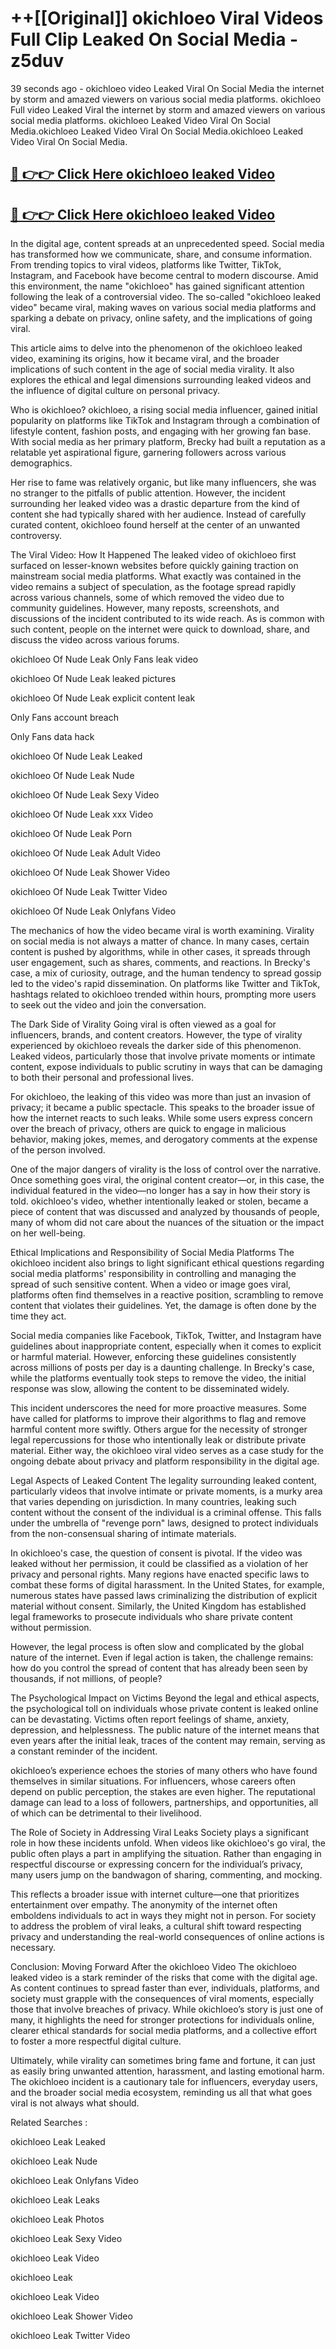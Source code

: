 # ++[[Original]] okichloeo Viral Videos Full Clip Leaked On Social Media - z5duv<br>

39 seconds ago - okichloeo video Leaked Viral On Social Media the internet by storm and amazed viewers on various social media platforms.
okichloeo Full video Leaked Viral the internet by storm and amazed viewers on various social media platforms. okichloeo Leaked Video Viral On Social Media.okichloeo Leaked Video Viral On Social Media.okichloeo Leaked Video Viral On Social Media.<br>


## [🔴 👉👉 Click Here okichloeo leaked Video ](https://onlyclips.site?title=okichloeo&ref=git)

## [🔴 👉👉 Click Here okichloeo leaked Video ](https://onlyclips.site?title=okichloeo&ref=git)

In the digital age, content spreads at an unprecedented speed. Social media has transformed how we communicate, share, and consume information. From trending topics to viral videos, platforms like Twitter, TikTok, Instagram, and Facebook have become central to modern discourse. Amid this environment, the name "okichloeo" has gained significant attention following the leak of a controversial video. The so-called "okichloeo leaked video" became viral, making waves on various social media platforms and sparking a debate on privacy, online safety, and the implications of going viral.

This article aims to delve into the phenomenon of the okichloeo leaked video, examining its origins, how it became viral, and the broader implications of such content in the age of social media virality. It also explores the ethical and legal dimensions surrounding leaked videos and the influence of digital culture on personal privacy.

Who is okichloeo?
okichloeo, a rising social media influencer, gained initial popularity on platforms like TikTok and Instagram through a combination of lifestyle content, fashion posts, and engaging with her growing fan base. With social media as her primary platform, Brecky had built a reputation as a relatable yet aspirational figure, garnering followers across various demographics.

Her rise to fame was relatively organic, but like many influencers, she was no stranger to the pitfalls of public attention. However, the incident surrounding her leaked video was a drastic departure from the kind of content she had typically shared with her audience. Instead of carefully curated content, okichloeo found herself at the center of an unwanted controversy.

The Viral Video: How It Happened
The leaked video of okichloeo first surfaced on lesser-known websites before quickly gaining traction on mainstream social media platforms. What exactly was contained in the video remains a subject of speculation, as the footage spread rapidly across various channels, some of which removed the video due to community guidelines. However, many reposts, screenshots, and discussions of the incident contributed to its wide reach. As is common with such content, people on the internet were quick to download, share, and discuss the video across various forums.

okichloeo Of Nude Leak Only Fans leak video

okichloeo Of Nude Leak leaked pictures

okichloeo Of Nude Leak explicit content leak

Only Fans account breach

Only Fans data hack

okichloeo Of Nude Leak Leaked

okichloeo Of Nude Leak Nude

okichloeo Of Nude Leak Sexy Video

okichloeo Of Nude Leak xxx Video

okichloeo Of Nude Leak Porn

okichloeo Of Nude Leak Adult Video

okichloeo Of Nude Leak Shower Video

okichloeo Of Nude Leak Twitter Video

okichloeo Of Nude Leak Onlyfans Video

The mechanics of how the video became viral is worth examining. Virality on social media is not always a matter of chance. In many cases, certain content is pushed by algorithms, while in other cases, it spreads through user engagement, such as shares, comments, and reactions. In Brecky's case, a mix of curiosity, outrage, and the human tendency to spread gossip led to the video's rapid dissemination. On platforms like Twitter and TikTok, hashtags related to okichloeo trended within hours, prompting more users to seek out the video and join the conversation.

The Dark Side of Virality
Going viral is often viewed as a goal for influencers, brands, and content creators. However, the type of virality experienced by okichloeo reveals the darker side of this phenomenon. Leaked videos, particularly those that involve private moments or intimate content, expose individuals to public scrutiny in ways that can be damaging to both their personal and professional lives.

For okichloeo, the leaking of this video was more than just an invasion of privacy; it became a public spectacle. This speaks to the broader issue of how the internet reacts to such leaks. While some users express concern over the breach of privacy, others are quick to engage in malicious behavior, making jokes, memes, and derogatory comments at the expense of the person involved.

One of the major dangers of virality is the loss of control over the narrative. Once something goes viral, the original content creator—or, in this case, the individual featured in the video—no longer has a say in how their story is told. okichloeo's video, whether intentionally leaked or stolen, became a piece of content that was discussed and analyzed by thousands of people, many of whom did not care about the nuances of the situation or the impact on her well-being.

Ethical Implications and Responsibility of Social Media Platforms
The okichloeo incident also brings to light significant ethical questions regarding social media platforms' responsibility in controlling and managing the spread of such sensitive content. When a video or image goes viral, platforms often find themselves in a reactive position, scrambling to remove content that violates their guidelines. Yet, the damage is often done by the time they act.

Social media companies like Facebook, TikTok, Twitter, and Instagram have guidelines about inappropriate content, especially when it comes to explicit or harmful material. However, enforcing these guidelines consistently across millions of posts per day is a daunting challenge. In Brecky's case, while the platforms eventually took steps to remove the video, the initial response was slow, allowing the content to be disseminated widely.

This incident underscores the need for more proactive measures. Some have called for platforms to improve their algorithms to flag and remove harmful content more swiftly. Others argue for the necessity of stronger legal repercussions for those who intentionally leak or distribute private material. Either way, the okichloeo viral video serves as a case study for the ongoing debate about privacy and platform responsibility in the digital age.

Legal Aspects of Leaked Content
The legality surrounding leaked content, particularly videos that involve intimate or private moments, is a murky area that varies depending on jurisdiction. In many countries, leaking such content without the consent of the individual is a criminal offense. This falls under the umbrella of "revenge porn" laws, designed to protect individuals from the non-consensual sharing of intimate materials.

In okichloeo's case, the question of consent is pivotal. If the video was leaked without her permission, it could be classified as a violation of her privacy and personal rights. Many regions have enacted specific laws to combat these forms of digital harassment. In the United States, for example, numerous states have passed laws criminalizing the distribution of explicit material without consent. Similarly, the United Kingdom has established legal frameworks to prosecute individuals who share private content without permission.

However, the legal process is often slow and complicated by the global nature of the internet. Even if legal action is taken, the challenge remains: how do you control the spread of content that has already been seen by thousands, if not millions, of people?

The Psychological Impact on Victims
Beyond the legal and ethical aspects, the psychological toll on individuals whose private content is leaked online can be devastating. Victims often report feelings of shame, anxiety, depression, and helplessness. The public nature of the internet means that even years after the initial leak, traces of the content may remain, serving as a constant reminder of the incident.

okichloeo’s experience echoes the stories of many others who have found themselves in similar situations. For influencers, whose careers often depend on public perception, the stakes are even higher. The reputational damage can lead to a loss of followers, partnerships, and opportunities, all of which can be detrimental to their livelihood.

The Role of Society in Addressing Viral Leaks
Society plays a significant role in how these incidents unfold. When videos like okichloeo's go viral, the public often plays a part in amplifying the situation. Rather than engaging in respectful discourse or expressing concern for the individual’s privacy, many users jump on the bandwagon of sharing, commenting, and mocking.

This reflects a broader issue with internet culture—one that prioritizes entertainment over empathy. The anonymity of the internet often emboldens individuals to act in ways they might not in person. For society to address the problem of viral leaks, a cultural shift toward respecting privacy and understanding the real-world consequences of online actions is necessary.

Conclusion: Moving Forward After the okichloeo Video
The okichloeo leaked video is a stark reminder of the risks that come with the digital age. As content continues to spread faster than ever, individuals, platforms, and society must grapple with the consequences of viral moments, especially those that involve breaches of privacy. While okichloeo’s story is just one of many, it highlights the need for stronger protections for individuals online, clearer ethical standards for social media platforms, and a collective effort to foster a more respectful digital culture.

Ultimately, while virality can sometimes bring fame and fortune, it can just as easily bring unwanted attention, harassment, and lasting emotional harm. The okichloeo incident is a cautionary tale for influencers, everyday users, and the broader social media ecosystem, reminding us all that what goes viral is not always what should.

Related Searches :

okichloeo Leak Leaked

okichloeo Leak Nude

okichloeo Leak Onlyfans Video

okichloeo Leak Leaks

okichloeo Leak Photos

okichloeo Leak Sexy Video

okichloeo Leak Video

okichloeo Leak

okichloeo Leak Video

okichloeo Leak Shower Video

okichloeo Leak Twitter Video

